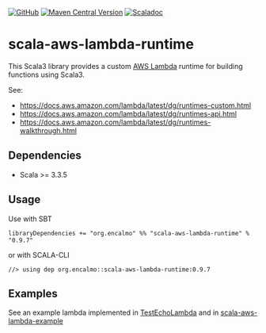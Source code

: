 <a href="https://github.com/encalmo/scala-aws-lambda-runtime">![GitHub](https://img.shields.io/badge/github-%23121011.svg?style=for-the-badge&logo=github&logoColor=white)</a> <a href="https://central.sonatype.com/artifact/org.encalmo/opaque-type_3" target="_blank">![Maven Central Version](https://img.shields.io/maven-central/v/org.encalmo/opaque-type_3?style=for-the-badge)</a> <a href="https://encalmo.github.io/scala-aws-lambda-runtime/scaladoc/org/encalmo/lambda.html" target="_blank"><img alt="Scaladoc" src="https://img.shields.io/badge/docs-scaladoc-red?style=for-the-badge"></a>

# scala-aws-lambda-runtime

This Scala3 library provides a custom [AWS Lambda](https://aws.amazon.com/pm/lambda) runtime for building functions using Scala3.

See: 
- https://docs.aws.amazon.com/lambda/latest/dg/runtimes-custom.html
- https://docs.aws.amazon.com/lambda/latest/dg/runtimes-api.html
- https://docs.aws.amazon.com/lambda/latest/dg/runtimes-walkthrough.html

## Dependencies

- Scala >= 3.3.5

## Usage

Use with SBT

    libraryDependencies += "org.encalmo" %% "scala-aws-lambda-runtime" % "0.9.7"

or with SCALA-CLI

    //> using dep org.encalmo::scala-aws-lambda-runtime:0.9.7

## Examples

See an example lambda implemented in [TestEchoLambda](https://github.com/encalmo/scala-aws-lambda-runtime/blob/main/TestEchoLambda.scala) and in [scala-aws-lambda-example](https://github.com/encalmo/scala-aws-lambda-example)
